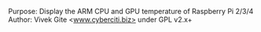 Purpose: Display the ARM CPU and GPU  temperature of Raspberry Pi 2/3/4 
Author: Vivek Gite <www.cyberciti.biz> under GPL v2.x+

